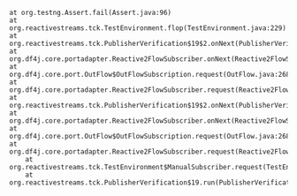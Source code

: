 	at org.testng.Assert.fail(Assert.java:96)
	at org.reactivestreams.tck.TestEnvironment.flop(TestEnvironment.java:229)
	at org.reactivestreams.tck.PublisherVerification$19$2.onNext(PublisherVerification.java:781)
	at org.df4j.core.portadapter.Reactive2FlowSubscriber.onNext(Reactive2FlowSubscriber.java:24)
	at org.df4j.core.port.OutFlow$OutFlowSubscription.request(OutFlow.java:268)
	at org.df4j.core.portadapter.Reactive2FlowSubscriber.request(Reactive2FlowSubscriber.java:39)
	at org.reactivestreams.tck.PublisherVerification$19$2.onNext(PublisherVerification.java:795)
	at org.df4j.core.portadapter.Reactive2FlowSubscriber.onNext(Reactive2FlowSubscriber.java:24)
	at org.df4j.core.port.OutFlow$OutFlowSubscription.request(OutFlow.java:268)
	at org.df4j.core.portadapter.Reactive2FlowSubscriber.request(Reactive2FlowSubscriber.java:39)
		at org.reactivestreams.tck.TestEnvironment$ManualSubscriber.request(TestEnvironment.java:439)
    	at org.reactivestreams.tck.PublisherVerification$19.run(PublisherVerification.java:816)